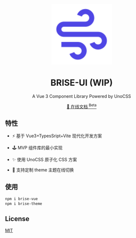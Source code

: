 <p align="center">
  <img width="200px" src="./logo.svg" />
</p>
<h1 align="center">BRISE-UI (WIP)</h1>
<p align="center">A Vue 3 Component Library Powered by UnoCSS</p>

<p align="center">
<a href="https://onu.zyob.top/"> 🌟 在线文档 <sup>Beta</sup></a>
</p>

## 特性

- ⚡ 基于 Vue3+TypesSript+Vite 现代化开发方案

- 🕹 MVP 组件库的最小实现

- ✨ 使用 UnoCSS 原子化 CSS 方案

- 🌈 支持定制 theme 主题在线切换


## 使用

```vue
npm i brise-vue
npm i brise-theme
```


## License

[MIT](https://choosealicense.com/licenses/mit/)
